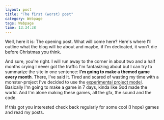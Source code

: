 ```yaml
---
layout: post
title: "The first (worst) post"
category: Webpage
tags: Webpage
time: 13:34:38
---
```

Well, here it is: The opening post. What will come here? Here's where I'll outline what the blog will be about and maybe, if I'm dedicated, it won't die before Christmas you think.

And sure, you're right. I will run away to the corner in about two and a half months crying I never got the traffic I'm fantasizing about but I can try to summarize the site in one sentence: **I'm going to make a themed game every month**. There, I've said it. Tired and scared of wasting my time with a monster-project I've decided to use the [experimental project model](http://www.gamasutra.com/features/20051026/gabler_01.shtml). Basically I'm going to make a game in 7 days, kinda like God made the world. And I'm alone making these games, all the gfx, the sound and the code.

If this got you interested check back regularly for some cool (I hope) games and read my posts.

